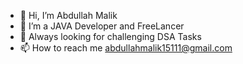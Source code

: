 - 👋 Hi, I’m Abdullah Malik
- 🌱 I’m a JAVA Developer and FreeLancer
- 💞️ Always looking for challenging DSA Tasks
- 📫 How to reach me abdullahmalik15111@gmail.com
